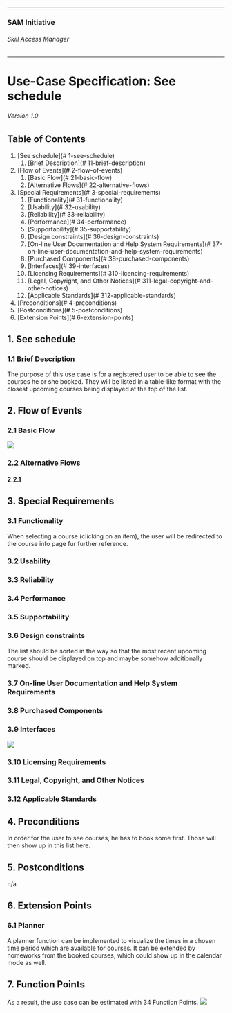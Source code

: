 * * *

### SAM Initiative

###### Skill Access Manager

* * *

# Use-Case Specification: See schedule

###### Version 1.0

## Table of Contents

1.  [See schedule](# 1-see-schedule)
    1.  [Brief Description](# 11-brief-description)
2.  [Flow of Events](# 2-flow-of-events)
    1.  [Basic Flow](# 21-basic-flow)
    2.  [Alternative Flows](# 22-alternative-flows)
3.  [Special Requirements](# 3-special-requirements)
    1.  [Functionality](# 31-functionality)
    2.  [Usability](# 32-usability)
    3.  [Reliability](# 33-reliability)
    4.  [Performance](# 34-performance)
    5.  [Supportability](# 35-supportability)
    6.  [Design constraints](# 36-design-constraints)
    7.  [On-line User Documentation and Help System Requirements](# 37-on-line-user-documentation-and-help-system-requirements)
    8.  [Purchased Components](# 38-purchased-components)
    9.  [Interfaces](# 39-interfaces)
    10.  [Licensing Requirements](# 310-licencing-requirements)
    11.  [Legal, Copyright, and Other Notices](# 311-legal-copyright-and-other-notices)
    12.  [Applicable Standards](# 312-applicable-standards)
4.  [Preconditions](# 4-preconditions)
5.  [Postconditions](# 5-postconditions)
6.  [Extension Points](# 6-extension-points)

## 1\. See schedule

### 1.1 Brief Description

The purpose of this use case is for a registered user to be able to see the courses he or she booked. They will be listed in a table-like format with the closest upcoming courses being displayed at the top of the list.

## 2\. Flow of Events

### 2.1 Basic Flow

![](ad_see-schedule.png)

### 2.2 Alternative Flows

#### 2.2.1

## 3\. Special Requirements

### 3.1 Functionality

When selecting a course (clicking on an item), the user will be redirected to the course info page fur further reference.

### 3.2 Usability

### 3.3 Reliability

### 3.4 Performance

### 3.5 Supportability

### 3.6 Design constraints

The list should be sorted in the way so that the most recent upcoming course should be displayed on top and maybe somehow additionally marked.

### 3.7 On-line User Documentation and Help System Requirements

### 3.8 Purchased Components

### 3.9 Interfaces

![](wf_see-schedule.png)

### 3.10 Licensing Requirements

### 3.11 Legal, Copyright, and Other Notices

### 3.12 Applicable Standards

## 4\. Preconditions

In order for the user to see courses, he has to book some first. Those will then show up in this list here.

## 5\. Postconditions

n/a

## 6\. Extension Points

### 6.1 Planner

A planner function can be implemented to visualize the times in a chosen time period which are available for courses. It can be extended by homeworks from the booked courses, which could show up in the calendar mode as well. 

## 7\. Function Points

As a result, the use case can be estimated with 34 Function Points. 
![](fp_uc8.PNG)